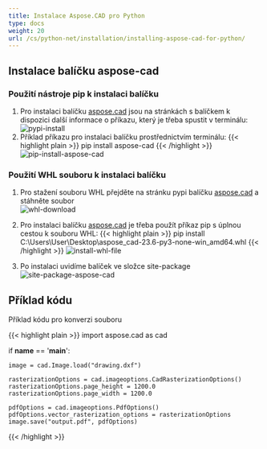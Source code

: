 ```yaml
---
title: Instalace Aspose.CAD pro Python
type: docs
weight: 20
url: /cs/python-net/installation/installing-aspose-cad-for-python/
---
```


## **Instalace balíčku aspose-cad**

### Použití nástroje pip k instalaci balíčku

1. Pro instalaci balíčku [aspose.cad](https://pypi.org/project/aspose-cad/) jsou na stránkách s balíčkem k dispozici další informace o příkazu, který je třeba spustit v terminálu:<br/>
![pypi-install](/_assets/python-net/install/pypi-aspose-cad.png)
1. Příklad příkazu pro instalaci balíčku prostřednictvím terminálu:
{{< highlight plain >}}
pip install aspose-cad
{{< /highlight >}}
![pip-install-aspose-cad](/_assets/python-net/install/pip-install-aspose.png)

### Použití WHL souboru k instalaci balíčku

1. Pro stažení souboru WHL přejděte na stránku pypi balíčku [aspose.cad](https://pypi.org/project/aspose-cad/#files) a stáhněte soubor<br/>
![whl-download](/_assets/python-net/install/download-whl-file.png)<br/>
1. Pro instalaci balíčku [aspose.cad](https://pypi.org/project/aspose-cad/) je třeba použít příkaz pip s úplnou cestou k souboru WHL:
{{< highlight plain >}}
pip install C:\Users\User\Desktop\aspose_cad-23.6-py3-none-win_amd64.whl
{{< /highlight >}}
![install-whl-file](/_assets/python-net/install/install-whl-file-terminal.png)

1. Po instalaci uvidíme balíček ve složce site-package<br/>
![site-package-aspose-cad](/_assets/python-net/install/site-package-aspose.png)

## Příklad kódu
Příklad kódu pro konverzi souboru

{{< highlight plain >}}
import aspose.cad as cad

if __name__ == '__main__':
    
    image = cad.Image.load("drawing.dxf")

    rasterizationOptions = cad.imageoptions.CadRasterizationOptions()
    rasterizationOptions.page_height = 1200.0
    rasterizationOptions.page_width = 1200.0
    
    pdfOptions = cad.imageoptions.PdfOptions()
    pdfOptions.vector_rasterization_options = rasterizationOptions
    image.save("output.pdf", pdfOptions)
{{< /highlight >}}
